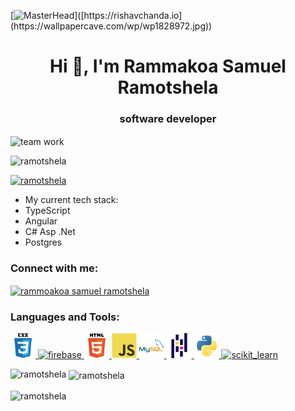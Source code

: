 [![MasterHead](https://1.bp.blogspot.com/-7A4WynwLsM...)]([https://rishavchanda.io](https://wallpapercave.com/wp/wp1828972.jpg))
<h1 align="center">Hi 👋, I'm Rammakoa Samuel Ramotshela</h1>
<h3 align="center">software developer</h3>
<img align="center" alt="team work" width="400" src="https://i.pinimg.com/originals/2a/53/65/2a53651a35816f499270d8275fd5318f.gif">

<p align="left"> <img src="https://komarev.com/ghpvc/?username=ramotshela&label=Profile%20views&color=0e75b6&style=flat" alt="ramotshela" /> </p>

<p align="left"> <a href="https://github.com/ryo-ma/github-profile-trophy"><img src="https://github-profile-trophy.vercel.app/?username=ramotshela" alt="ramotshela" /></a> </p>

- My current tech stack:
- TypeScript
- Angular
- C# Asp .Net
- Postgres

<h3 align="left">Connect with me:</h3>
<p align="left">
<a href="https://www.hackerrank.com/rammoakoa samuel ramotshela" target="blank"><img align="center" src="https://raw.githubusercontent.com/rahuldkjain/github-profile-readme-generator/master/src/images/icons/Social/hackerrank.svg" alt="rammoakoa samuel ramotshela" height="30" width="40" /></a>
</p>

<h3 align="left">Languages and Tools:</h3>
<p align="left"> <a href="https://www.w3schools.com/css/" target="_blank" rel="noreferrer"> <img src="https://raw.githubusercontent.com/devicons/devicon/master/icons/css3/css3-original-wordmark.svg" alt="css3" width="40" height="40"/> </a> <a href="https://firebase.google.com/" target="_blank" rel="noreferrer"> <img src="https://www.vectorlogo.zone/logos/firebase/firebase-icon.svg" alt="firebase" width="40" height="40"/> </a> <a href="https://www.w3.org/html/" target="_blank" rel="noreferrer"> <img src="https://raw.githubusercontent.com/devicons/devicon/master/icons/html5/html5-original-wordmark.svg" alt="html5" width="40" height="40"/> </a> <a href="https://developer.mozilla.org/en-US/docs/Web/JavaScript" target="_blank" rel="noreferrer"> <img src="https://raw.githubusercontent.com/devicons/devicon/master/icons/javascript/javascript-original.svg" alt="javascript" width="40" height="40"/> </a> <a href="https://www.mysql.com/" target="_blank" rel="noreferrer"> <img src="https://raw.githubusercontent.com/devicons/devicon/master/icons/mysql/mysql-original-wordmark.svg" alt="mysql" width="40" height="40"/> </a> <a href="https://pandas.pydata.org/" target="_blank" rel="noreferrer"> <img src="https://raw.githubusercontent.com/devicons/devicon/2ae2a900d2f041da66e950e4d48052658d850630/icons/pandas/pandas-original.svg" alt="pandas" width="40" height="40"/> </a> <a href="https://www.python.org" target="_blank" rel="noreferrer"> <img src="https://raw.githubusercontent.com/devicons/devicon/master/icons/python/python-original.svg" alt="python" width="40" height="40"/> </a> <a href="https://scikit-learn.org/" target="_blank" rel="noreferrer"> <img src="https://upload.wikimedia.org/wikipedia/commons/0/05/Scikit_learn_logo_small.svg" alt="scikit_learn" width="40" height="40"/> </a> </p>

<p><img align="left" src="https://github-readme-stats.vercel.app/api/top-langs?username=ramotshela&show_icons=true&locale=en&layout=compact" alt="ramotshela" /></p>

<p>&nbsp;<img align="center" src="https://github-readme-stats.vercel.app/api?username=ramotshela&show_icons=true&locale=en" alt="ramotshela" /></p>

<p><img align="center" src="https://github-readme-streak-stats.herokuapp.com/?user=ramotshela&" alt="ramotshela" /></p>


